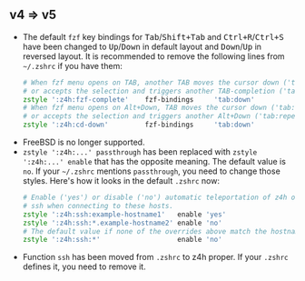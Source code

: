 ## v4 => v5

- The default `fzf` key bindings for <kbd>Tab</kbd>/<kbd>Shift+Tab</kbd> and
  <kbd>Ctrl+R</kbd>/<kbd>Ctrl+S</kbd> have been changed to <kbd>Up</kbd>/<kbd>Down</kbd> in
  default layout and <kbd>Down</kbd>/<kbd>Up</kbd> in reversed layout. It is recommended to remove
  the following lines from `~/.zshrc` if you have them:
  ```zsh
  # When fzf menu opens on TAB, another TAB moves the cursor down ('tab:down')
  # or accepts the selection and triggers another TAB-completion ('tab:repeat')?
  zstyle ':z4h:fzf-complete'    fzf-bindings     'tab:down'
  # When fzf menu opens on Alt+Down, TAB moves the cursor down ('tab:down')
  # or accepts the selection and triggers another Alt+Down ('tab:repeat')?
  zstyle ':z4h:cd-down'         fzf-bindings     'tab:down'
  ```
- FreeBSD is no longer supported.
- `zstyle ':z4h:...' passthrough` has been replaced with `zstyle ':z4h:...' enable` that has the
  opposite meaning. The default value is `no`. If your `~/.zshrc` mentions `passthrough`, you need
  to change those styles. Here's how it looks in the default `.zshrc` now:
  ```zsh
  # Enable ('yes') or disable ('no') automatic teleportation of z4h over
  # ssh when connecting to these hosts.
  zstyle ':z4h:ssh:example-hostname1'   enable 'yes'
  zstyle ':z4h:ssh:*.example-hostname2' enable 'no'
  # The default value if none of the overrides above match the hostname.
  zstyle ':z4h:ssh:*'                   enable 'no'
  ```
- Function `ssh` has been moved from `.zshrc` to z4h proper. If your `.zshrc` defines it, you need
  to remove it.
